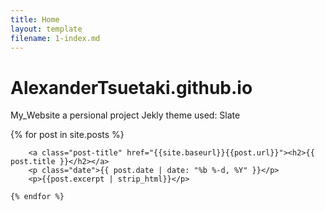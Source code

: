 ```yaml
---
title: Home
layout: template
filename: 1-index.md
--- 
```


# AlexanderTsuetaki.github.io
My_Website a persional project
Jekly theme used: Slate

<div class="post-list">
    {% for post in site.posts %}
    
        <a class="post-title" href="{{site.baseurl}}{{post.url}}"><h2>{{ post.title }}</h2></a>
        <p class="date">{{ post.date | date: "%b %-d, %Y" }}</p>
        <p>{{post.excerpt | strip_html}}</p>
    
    {% endfor %}
</div>
